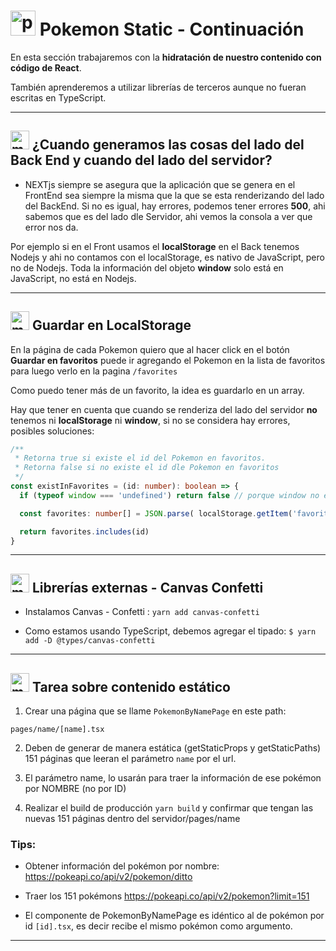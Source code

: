 # <img width="40" height="40" src="https://img.icons8.com/cute-clipart/40/pokemon.png" alt="pokemon"/>  Pokemon Static - Continuación

En esta sección trabajaremos con la **hidratación de nuestro contenido con código de React**.

También aprenderemos a utilizar librerías de terceros aunque no fueran escritas en TypeScript.

---

## <img width="30" height="30" src="https://img.icons8.com/emoji/30/memo-emoji.png" alt="memo emoji"/> ¿Cuando generamos las cosas del lado del Back End y cuando del lado del servidor?

- NEXTjs siempre se asegura que la aplicación que se genera en el FrontEnd sea siempre la misma que la que se esta renderizando del lado del BackEnd. Si no es igual, hay errores, podemos tener errores **500**, ahi sabemos que es del lado dle Servidor, ahi vemos la consola a ver que error nos da.

Por ejemplo si en el Front usamos el **localStorage** en el Back tenemos Nodejs y ahi no contamos con el localStorage, es nativo de JavaScript, pero no de Nodejs. Toda la información del objeto **window** solo está en JavaScript, no está en Nodejs.

---

## <img width="30" height="30" src="https://img.icons8.com/emoji/30/memo-emoji.png" alt="memo emoji"/> Guardar en LocalStorage

En la página de cada Pokemon quiero que al hacer click en el botón **Guardar en favoritos** puede ir agregando el Pokemon en la lista de favoritos para luego verlo en la pagina `/favorites`

Como puedo tener más de un favorito, la idea es guardarlo en un array.

Hay que tener en cuenta que cuando se renderiza del lado del servidor **no** tenemos ni **localStorage** ni **window**, si no se considera hay errores, posibles soluciones:

```TypeScript
/**
 * Retorna true si existe el id del Pokemon en favoritos.
 * Retorna false si no existe el id dle Pokemon en favoritos
 */
const existInFavorites = (id: number): boolean => {
  if (typeof window === 'undefined') return false // porque window no esta en Nodejs

  const favorites: number[] = JSON.parse( localStorage.getItem('favorites') || '[]')

  return favorites.includes(id)
}
```

---

## <img width="30" height="30" src="https://img.icons8.com/emoji/30/memo-emoji.png" alt="memo emoji"/>  Librerías externas - Canvas Confetti

- Instalamos Canvas - Confetti : `yarn add canvas-confetti`
  
- Como estamos usando TypeScript, debemos agregar el tipado: `$ yarn add -D @types/canvas-confetti`
  
---


## <img width="30" height="30" src="https://img.icons8.com/emoji/30/memo-emoji.png" alt="memo emoji"/>   Tarea sobre contenido estático

1. Crear una página que se llame ```PokemonByNamePage``` en este path:
```
pages/name/[name].tsx
```

2. Deben de generar de manera estática (getStaticProps y getStaticPaths) 151 páginas que leeran el parámetro ```name``` por el url.

3. El parámetro name, lo usarán para traer la información de ese pokémon por NOMBRE (no por ID)

4. Realizar el build de producción ```yarn build``` y confirmar que tengan las nuevas 151 páginas dentro del servidor/pages/name


### Tips:
* Obtener información del pokémon por nombre:
https://pokeapi.co/api/v2/pokemon/ditto

* Traer los 151 pokémons
https://pokeapi.co/api/v2/pokemon?limit=151

* El componente de PokemonByNamePage es idéntico al de pokémon por id ```[id].tsx```, es decir recibe el mismo pokémon como argumento.

---
